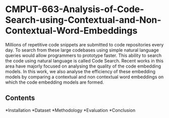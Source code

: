 # CMPUT-663-Analysis-of-Code-Search-using-Contextual-and-Non-Contextual-Word-Embeddings

Millions of repetitive code snippets are submitted to code repositories every day. To search from these large codebases using simple natural language queries would allow programmers to prototype faster. This ability to search the code using natural language is called Code Search. Recent works in this area have majorly focused on analysing the quality of the code embedding models. In this work, we also analyse the efficiency  of these embedding models by comparing a contextual and non contextual word embeddings on which the code embedding models are formed. 

## Contents
*Installation
*Dataset
*Methodology
*Evaluation
*Conclusion